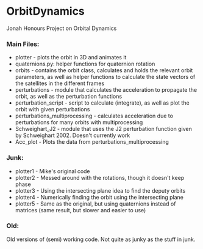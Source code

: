 # OrbitDynamics
Jonah Honours Project on Orbital Dynamics

### Main Files:

* plotter - plots the orbit in 3D and animates it
* quaternions.py: helper functions for quaternion rotation
* orbits - contains the orbit class, calculates and holds the relevant orbit parameters, as well as helper functions to calculate the state vectors of the satellites in the different frames
* perturbations - module that calculates the acceleration to propagate the orbit, as well as the perturbation functions
* perturbation_script - script to calculate (integrate), as well as plot the orbit with given perturbations
* perturbations_multiprocessing - calculates acceleration due to perturbations for many orbits with multiprocessing
* Schweighart_J2 - module that uses the J2 perturbation function given by Schweighart 2002. Doesn't currently work
* Acc_plot - Plots the data from perturbations_multiprocessing

### Junk:
* plotter1 - Mike's original code
* plotter2 - Messed around with the rotations, though it doesn't keep phase
* plotter3 - Using the intersecting plane idea to find the deputy orbits
* plotter4 - Numerically finding the orbit using the intersecting plane
* plotter5 - Same as the original, but using quaternions instead of matrices (same result, but slower and easier to use)

### Old:
Old versions of (semi) working code. Not quite as junky as the stuff in junk.
